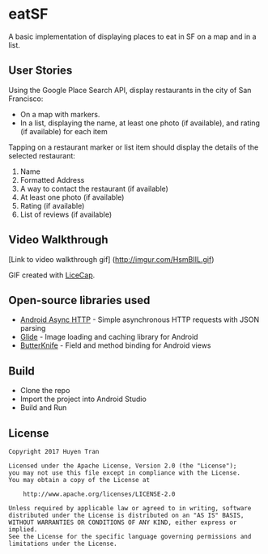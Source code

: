 # eatSF
A basic implementation of displaying places to eat in SF on a map and in a list. 

## User Stories
Using the Google Place Search API, display restaurants in the city of San Francisco:
* On a map with markers.
* In a list, displaying the name, at least one photo (if available), and rating (if available) for each item

Tapping on a restaurant marker or list item should display the details of the selected restaurant:
1) Name
2) Formatted Address
3) A way to contact the restaurant (if available)
4) At least one photo (if available)
5) Rating (if available)
6) List of reviews (if available)

## Video Walkthrough
[Link to video walkthrough gif] (http://imgur.com/HsmBIIL.gif)

GIF created with [LiceCap](http://www.cockos.com/licecap/).

## Open-source libraries used
- [Android Async HTTP](https://github.com/loopj/android-async-http) - Simple asynchronous HTTP requests with JSON parsing
- [Glide](https://github.com/bumptech/glide) - Image loading and caching library for Android
- [ButterKnife](http://jakewharton.github.io/butterknife/) - Field and method binding for Android views

## Build
* Clone the repo
* Import the project into Android Studio
* Build and Run

## License

    Copyright 2017 Huyen Tran

    Licensed under the Apache License, Version 2.0 (the "License");
    you may not use this file except in compliance with the License.
    You may obtain a copy of the License at

        http://www.apache.org/licenses/LICENSE-2.0

    Unless required by applicable law or agreed to in writing, software
    distributed under the License is distributed on an "AS IS" BASIS,
    WITHOUT WARRANTIES OR CONDITIONS OF ANY KIND, either express or implied.
    See the License for the specific language governing permissions and
    limitations under the License.
